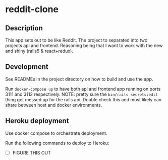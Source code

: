 # reddit-clone

## Description
This app sets out to be like Reddit. The project to separated into two projects api and frontend.
Reasoning being that I want to work with the new and shiny (rails5 & react+redux).

## Development
See READMEs in the project directory on how to build and use the app.

Run `docker-compose up` to have both api and frontend app running on ports 3111 and 3112
respectively. NOTE: pretty sure the `bin/rails secrets:edit` thing got messed up for the
rails api. Double check this and most likely can share between host and docker environments.

## Heroku deployment
Use docker compose to orchestrate deployment.

Run the following commands to deploy to Heroku:

- [ ] FIGURE THIS OUT
